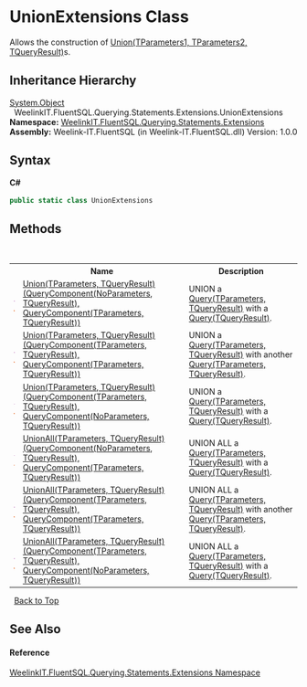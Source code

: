 # UnionExtensions Class
 

Allows the construction of <a href="84f8c634-febc-58d2-6ba3-bf333a9b0025">Union(TParameters1, TParameters2, TQueryResult)</a>s.


## Inheritance Hierarchy
<a href="http://msdn2.microsoft.com/en-us/library/e5kfa45b" target="_blank">System.Object</a><br />&nbsp;&nbsp;WeelinkIT.FluentSQL.Querying.Statements.Extensions.UnionExtensions<br />
**Namespace:**&nbsp;<a href="177c9a6d-318f-ac8a-07a6-73d6eee6ff0b">WeelinkIT.FluentSQL.Querying.Statements.Extensions</a><br />**Assembly:**&nbsp;Weelink-IT.FluentSQL (in Weelink-IT.FluentSQL.dll) Version: 1.0.0

## Syntax

**C#**<br />
``` C#
public static class UnionExtensions
```


## Methods
&nbsp;<table><tr><th></th><th>Name</th><th>Description</th></tr><tr><td>![Public method](media/pubmethod.gif "Public method")![Static member](media/static.gif "Static member")</td><td><a href="b28f4bf8-c845-99b0-e450-d306becb0f24">Union(TParameters, TQueryResult)(QueryComponent(NoParameters, TQueryResult), QueryComponent(TParameters, TQueryResult))</a></td><td>
UNION a <a href="82639357-28f5-d7fe-833e-926791d1bac8">Query(TParameters, TQueryResult)</a> with a <a href="6f307b37-7f33-b530-7c3a-ff1afbca1c60">Query(TQueryResult)</a>.</td></tr><tr><td>![Public method](media/pubmethod.gif "Public method")![Static member](media/static.gif "Static member")</td><td><a href="8fe22512-feb1-222d-c410-bcb401b47e5c">Union(TParameters, TQueryResult)(QueryComponent(TParameters, TQueryResult), QueryComponent(TParameters, TQueryResult))</a></td><td>
UNION a <a href="82639357-28f5-d7fe-833e-926791d1bac8">Query(TParameters, TQueryResult)</a> with another <a href="82639357-28f5-d7fe-833e-926791d1bac8">Query(TParameters, TQueryResult)</a>.</td></tr><tr><td>![Public method](media/pubmethod.gif "Public method")![Static member](media/static.gif "Static member")</td><td><a href="5b22f72a-f6e3-3ccf-90ad-ecf363ceb661">Union(TParameters, TQueryResult)(QueryComponent(TParameters, TQueryResult), QueryComponent(NoParameters, TQueryResult))</a></td><td>
UNION a <a href="82639357-28f5-d7fe-833e-926791d1bac8">Query(TParameters, TQueryResult)</a> with a <a href="6f307b37-7f33-b530-7c3a-ff1afbca1c60">Query(TQueryResult)</a>.</td></tr><tr><td>![Public method](media/pubmethod.gif "Public method")![Static member](media/static.gif "Static member")</td><td><a href="6f60929d-b34f-9b4a-6a13-bd1d30ddfe28">UnionAll(TParameters, TQueryResult)(QueryComponent(NoParameters, TQueryResult), QueryComponent(TParameters, TQueryResult))</a></td><td>
UNION ALL a <a href="82639357-28f5-d7fe-833e-926791d1bac8">Query(TParameters, TQueryResult)</a> with a <a href="6f307b37-7f33-b530-7c3a-ff1afbca1c60">Query(TQueryResult)</a>.</td></tr><tr><td>![Public method](media/pubmethod.gif "Public method")![Static member](media/static.gif "Static member")</td><td><a href="38c81b27-e785-46d1-5b60-4462626e49fb">UnionAll(TParameters, TQueryResult)(QueryComponent(TParameters, TQueryResult), QueryComponent(TParameters, TQueryResult))</a></td><td>
UNION ALL a <a href="82639357-28f5-d7fe-833e-926791d1bac8">Query(TParameters, TQueryResult)</a> with another <a href="82639357-28f5-d7fe-833e-926791d1bac8">Query(TParameters, TQueryResult)</a>.</td></tr><tr><td>![Public method](media/pubmethod.gif "Public method")![Static member](media/static.gif "Static member")</td><td><a href="888b3376-a9bc-84c8-2fb1-b29c759ddbc5">UnionAll(TParameters, TQueryResult)(QueryComponent(TParameters, TQueryResult), QueryComponent(NoParameters, TQueryResult))</a></td><td>
UNION ALL a <a href="82639357-28f5-d7fe-833e-926791d1bac8">Query(TParameters, TQueryResult)</a> with a <a href="6f307b37-7f33-b530-7c3a-ff1afbca1c60">Query(TQueryResult)</a>.</td></tr></table>&nbsp;
<a href="#unionextensions-class">Back to Top</a>

## See Also


#### Reference
<a href="177c9a6d-318f-ac8a-07a6-73d6eee6ff0b">WeelinkIT.FluentSQL.Querying.Statements.Extensions Namespace</a><br />